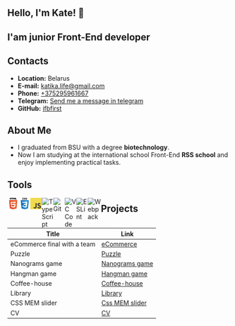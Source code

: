 ## Hello, I'm Kate! 👋

## I'am junior Front-End developer

## Contacts

- **Location:** Belarus
- **E-mail:** [katika.life@gmail.com](mailto:katika.life@gmail.com)
- **Phone:** [+375295961667](tel:+375295961667)
- **Telegram:** [Send me a message in telegram](https://t.me/KatsiarynaMashko)
- **GitHub:** [ifbfirst](https://github.com/ifbfirst)

## About Me

- I graduated from BSU with a degree **biotechnology**.
- Now I am studying at the international school Front-End **RSS school** and enjoy implementing practical tasks.

## Tools


  <img align="left" alt="HTML5" width="26px" src="https://raw.githubusercontent.com/github/explore/80688e429a7d4ef2fca1e82350fe8e3517d3494d/topics/html/html.png"/>


  <img align="left" alt="CSS" width="26px" src="https://raw.githubusercontent.com/github/explore/80688e429a7d4ef2fca1e82350fe8e3517d3494d/topics/css/css.png"/>


  <img align="left" alt="JavaScript" width="26px" src="https://raw.githubusercontent.com/github/explore/80688e429a7d4ef2fca1e82350fe8e3517d3494d/topics/javascript/javascript.png"/>


  <img align="left" alt="TypeScript" width="26px" src="https://github.com/remojansen/logo.ts/blob/master/ts.png?raw=true"/>


  <img align="left" alt="Git" width="26px" src="https://git-scm.com/images/logos/downloads/Git-Icon-1788C.png"/>


  <img align="left" alt="VC Code" width="26px" src="https://code.visualstudio.com/assets/favicon.ico"/>


  <img align="left" alt="ESLint" width="26px" src="https://avatars.githubusercontent.com/u/6019716?s=200&v=4"/>


  <img align="left" alt="Webpack" width="30px" src="https://raw.githubusercontent.com/webpack/media/master/logo/icon-square-small.png"/>



## Projects

| Title                       | Link        |
| ----------------------------| -------------------|
| eCommerce final with a team | [eCommerce](https://online-moon-store.netlify.app/)     |
| Puzzle                      | [Puzzle](https://ifbfirst.github.io/rss-puzzle/)     |
| Nanograms game              | [Nanograms game](https://ifbfirst.github.io/nanograms/index.html) |
| Hangman game                | [Hangman game](https://ifbfirst.github.io/hangman/index.html)   |
| Coffee-house                | [Coffee-house](https://ifbfirst.github.io/coffee-house/home.html)   |
| Library                     | [Library](https://ifbfirst.github.io/library/index.html)        |
| CSS MEM slider              | [Css MEM slider](https://ifbfirst.github.io/cssMemeSlider/cssMemeSlider/index.html)    |
| CV                          | [CV](https://ifbfirst.github.io/rsschool-cv/index.html)   |
